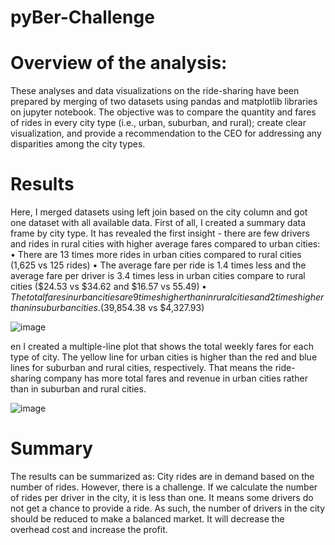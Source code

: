 # pyBer-Challenge

# Overview of the analysis:
These analyses and data visualizations on the ride-sharing have been prepared by merging of two datasets using pandas and matplotlib libraries on jupyter notebook. The objective was to compare the quantity and fares of rides in every city type (i.e., urban, suburban, and rural); create clear visualization, and provide a recommendation to the CEO for addressing any disparities among the city types.

# Results
Here, I merged datasets using left join based on the city column and got one dataset with all available data. First of all, I created a summary data frame by city type. It has revealed the first insight - there are few drivers and rides in rural cities with higher average fares compared to urban cities:
•	There are 13 times more rides in urban cities compared to rural cities (1,625 vs 125 rides)
•	The average fare per ride is 1.4 times less and the average fare per driver is 3.4 times less in urban cities compare to rural cities ($24.53 vs $34.62 and $16.57 vs $55.49)
•	The total fares in urban cities are 9 times higher than in rural cities and 2 times higher than in suburban cities. ($39,854.38 vs $4,327.93) 


![image](https://user-images.githubusercontent.com/100442163/162205655-6c19155c-be45-4f85-bf82-ec7baf3493d3.png)

en I created a multiple-line plot that shows the total weekly fares for each type of city. The yellow line for urban cities is higher than the red and blue lines for suburban and rural cities, respectively. That means the ride-sharing company has more total fares and revenue in urban cities rather than in suburban and rural cities. 

![image](https://user-images.githubusercontent.com/100442163/162205768-3951b523-d134-4b51-8e63-54234ef56df2.png)

# Summary
The results can be summarized as: City rides are in demand based on the number of rides. However, there is a challenge. If we calculate the number of rides per driver in the city, it is less than one. It means some drivers do not get a chance to provide a ride. As such, the number of drivers in the city should be reduced to make a balanced market. It will decrease the overhead cost and increase the profit. 
